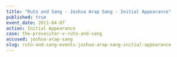 ```yaml
---
title: "Ruto and Sang - Joshua Arap Sang - Initial Appearance"
published: true
event_date: 2011-04-07
action: Initial Appearance
case: the-prosecutor-v-ruto-and-sang
accused: joshua-arap-sang
slug: ruto-and-sang-events-joshua-arap-sang-initial-appearance
---
```

